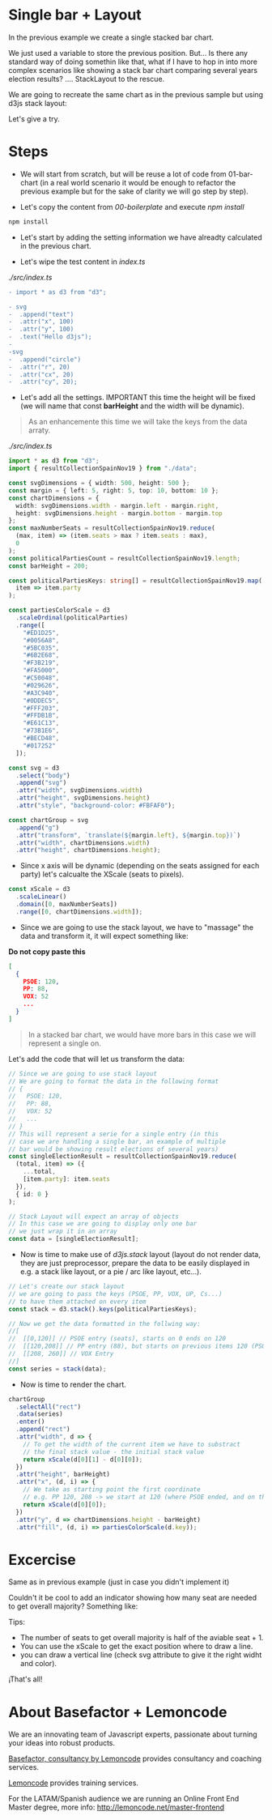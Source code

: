 # Single bar + Layout

In the previous example we create a single stacked bar chart.

We just used a variable to store the previous position. But... Is there any
standard way of doing somethin like that, what if I have to hop in into
more complex scenarios like showing a stack bar chart comparing several
years election results? .... StackLayout to the rescue.

We are going to recreate the same chart as in the previous sample but
using d3js stack layout:

Let's give a try.

# Steps

- We will start from scratch, but will be reuse a lot of code from 01-bar-chart
  (in a real world scenario it would be enough to refactor the previous example
  but for the sake of clarity we will go step by step).

- Let's copy the content from _00-boilerplate_ and execute _npm install_

```bash
npm install
```

- Let's start by adding the setting information we have alreadty calculated
  in the previous chart.

- Let's wipe the test content in _index.ts_

_./src/index.ts_

```diff
- import * as d3 from "d3";

- svg
-  .append("text")
-  .attr("x", 100)
-  .attr("y", 100)
-  .text("Hello d3js");
-
-svg
-  .append("circle")
-  .attr("r", 20)
-  .attr("cx", 20)
-  .attr("cy", 20);
```

- Let's add all the settings. IMPORTANT this time the height will be fixed (we will
  name that const **barHeight** and the width will be dynamic).

> As an enhancemente this time we will take the keys from the data arraty.

_./src/index.ts_

```typescript
import * as d3 from "d3";
import { resultCollectionSpainNov19 } from "./data";

const svgDimensions = { width: 500, height: 500 };
const margin = { left: 5, right: 5, top: 10, bottom: 10 };
const chartDimensions = {
  width: svgDimensions.width - margin.left - margin.right,
  height: svgDimensions.height - margin.bottom - margin.top
};
const maxNumberSeats = resultCollectionSpainNov19.reduce(
  (max, item) => (item.seats > max ? item.seats : max),
  0
);
const politicalPartiesCount = resultCollectionSpainNov19.length;
const barHeight = 200;

const politicalPartiesKeys: string[] = resultCollectionSpainNov19.map(
  item => item.party
);

const partiesColorScale = d3
  .scaleOrdinal(politicalParties)
  .range([
    "#ED1D25",
    "#0056A8",
    "#5BC035",
    "#6B2E68",
    "#F3B219",
    "#FA5000",
    "#C50048",
    "#029626",
    "#A3C940",
    "#0DDEC5",
    "#FFF203",
    "#FFDB1B",
    "#E61C13",
    "#73B1E6",
    "#BECD48",
    "#017252"
  ]);

const svg = d3
  .select("body")
  .append("svg")
  .attr("width", svgDimensions.width)
  .attr("height", svgDimensions.height)
  .attr("style", "background-color: #FBFAF0");

const chartGroup = svg
  .append("g")
  .attr("transform", `translate(${margin.left}, ${margin.top})`)
  .attr("width", chartDimensions.width)
  .attr("height", chartDimensions.height);
```

- Since x axis will be dynamic (depending on the seats assigned for each party)
  let's calcualte the XScale (seats to pixels).

```typescript
const xScale = d3
  .scaleLinear()
  .domain([0, maxNumberSeats])
  .range([0, chartDimensions.width]);
```

- Since we are going to use the stack layout, we have to "massage" the data
  and transform it, it will expect something like:

**Do not copy paste this**

```json
[
  {
    PSOE: 120,
    PP: 88,
    VOX: 52
    ...
  }
]
```

> In a stacked bar chart, we would have more bars in this case we will represent a single on.

Let's add the code that will let us transform the data:

```typescript
// Since we are going to use stack layout
// We are going to format the data in the following format
// {
//   PSOE: 120,
//   PP: 88,
//   VOX: 52
//   ...
// }
// This will represent a serie for a single entry (in this
// case we are handling a single bar, an example of multiple
// bar would be showing result elections of several years)
const singleElectionResult = resultCollectionSpainNov19.reduce(
  (total, item) => ({
    ...total,
    [item.party]: item.seats
  }),
  { id: 0 }
);

// Stack Layout will expect an array of objects
// In this case we are going to display only one bar
// we just wrap it in an array
const data = [singleElectionResult];
```

- Now is time to make use of _d3js.stack_ layout (layout do not render data, they
  are just preprocessor, prepare the data to be easily displayed in e.g. a stack like
  layout, or a pie / arc like layout, etc...).

```typescript
// Let's create our stack layout
// we are going to pass the keys (PSOE, PP, VOX, UP, Cs...)
// to have them attached on every item
const stack = d3.stack().keys(politicalPartiesKeys);

// Now we get the data formatted in the follwing way:
//[
//  [[0,120]] // PSOE entry (seats), starts on 0 ends on 120
//  [[120,208]] // PP entry (88), but starts on previous items 120 (PSOE)
//  [[208, 260]] // VOX Entry
//]
const series = stack(data);
```

- Now is time to render the chart.

```typescript
chartGroup
  .selectAll("rect")
  .data(series)
  .enter()
  .append("rect")
  .attr("width", d => {
    // To get the width of the current item we have to substract
    // the final stack value - the initial stack value
    return xScale(d[0][1] - d[0][0]);
  })
  .attr("height", barHeight)
  .attr("x", (d, i) => {
    // We take as starting point the first coordinate
    // e.g. PP 120, 208 -> we start at 120 (where PSOE ended, and on the width param sum up that value)
    return xScale(d[0][0]);
  })
  .attr("y", d => chartDimensions.height - barHeight)
  .attr("fill", (d, i) => partiesColorScale(d.key));
```

# Excercise

Same as in previous example (just in case you didn't implement it)

Couldn't it be cool to add an indicator showing how many seat are needed to
get overall majority? Something like:

Tips:

- The number of seats to get overall majority is half of the aviable seat + 1.
- You can use the xScale to get the exact position where to draw a line.
- you can draw a vertical line (check svg attribute to give it the right
  widht and color).

¡That's all!

# About Basefactor + Lemoncode

We are an innovating team of Javascript experts, passionate about turning your ideas into robust products.

[Basefactor, consultancy by Lemoncode](http://www.basefactor.com) provides consultancy and coaching services.

[Lemoncode](http://lemoncode.net/services/en/#en-home) provides training services.

For the LATAM/Spanish audience we are running an Online Front End Master degree, more info: http://lemoncode.net/master-frontend
